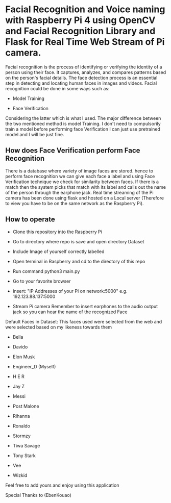 # Facial Recognition and Voice naming with Raspberry Pi 4 using OpenCV and Facial Recognition Library and Flask for Real Time Web Stream of Pi camera.

Facial recognition is the process of identifying or verifying the identity of a person using their face. It captures, analyzes, and compares patterns based on the person's facial details. The face detection process is an essential step in detecting and locating human faces in images and videos.
Facial recognition could be done in some ways such as:
 * Model Training

 * Face Verification

 Considering the latter which is what I used. The major difference between the two mentioned method is model Training. I don't need to compulsorily train a model before performing face Verification I can just use pretrained model and I will be just fine.

 ## How does Face Verification perform Face Recognition
 There is a database where variety of image faces are stored. hence to perform face recognition we can give each face a label and using Face Verification technique we check for similarity between faces. If there is a match then the system picks that match with its label and calls out the name of the person through the earphone jack. Real time streaming of the Pi camera has been done using flask and hosted on a Local server (Therefore to view you have to be on the same network as the Raspberry Pi).

 ## How to operate
 * Clone this repository into the Raspberry Pi

 * Go to directory where repo is save and open directory Dataset

 * Include Image of yourself correctly labelled

 * Open terminal in Raspberry and cd to the directory of this repo

 * Run command python3 main.py

 * Go to your favorite browser

 * insert: "IP Addresses of your Pi on network:5000" e.g. 192.123.88.137:5000

 * Stream Pi camera
 Remember to insert earphones to the audio output jack so you can hear the name of the recognized Face

 Default Faces in Dataset:
 This faces used were selected from the web and were selected based on my likeness towards them
* Bella

* Davido

* Elon Musk

* Engineer_D (Myself)

* H E R

* Jay Z

* Messi

* Post Malone

* Rihanna

* Ronaldo

* Stormzy

* Tiwa Savage

* Tony Stark

* Vee

* Wizkid

Feel free to add yours and enjoy using this application

Special Thanks to (EbenKouao)

